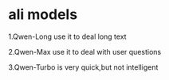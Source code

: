 # ali models

1.Qwen-Long  use it to deal long text 

2.Qwen-Max use it to deal with user questions

3.Qwen-Turbo is very quick,but not intelligent 